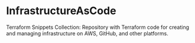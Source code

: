 # InfrastructureAsCode
Terraform Snippets Collection: Repository with Terraform code for creating and managing infrastructure on AWS, GitHub, and other platforms.
